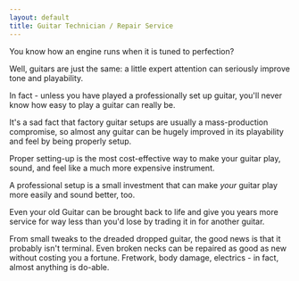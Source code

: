 ```yaml
---
layout: default
title: Guitar Technician / Repair Service
---
```


<p>You know how an engine runs when it is tuned to perfection?</p><p>
Well, guitars are just the same: a little expert attention can seriously improve tone and playability. 
</p><p>
In fact - unless you have played a professionally set up guitar, you'll never know how easy to play a guitar can really be.
</p><p>
It's a sad fact that factory guitar setups are usually a mass-production compromise, so almost any guitar can be hugely improved in its playability and feel by being properly setup. 
</p><p>
Proper setting-up is the most cost-effective way to make your guitar play, sound, and feel like a much more expensive instrument. 
</p><p>
A professional setup is a small investment that can make <em>your</em> guitar play more easily and sound better, too.
</p><p>
Even your old Guitar can be brought back to life and give you years more service for way less than you'd lose by trading it in for another guitar. 
<p>
From small tweaks to the dreaded dropped guitar, the good news is that it probably isn't terminal. Even broken necks can be repaired as good as new without costing you a fortune. 
Fretwork, body damage, electrics - in fact, almost anything is do-able.</p>

